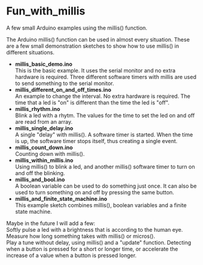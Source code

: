 # Fun_with_millis
A few small Arduino examples using the millis() function.

The Arduino millis() function can be used in almost every situation.
These are a few small demonstration sketches to show how to use millis() in different situations.


 - **millis_basic_demo.ino**  
   This is the basic example. It uses the serial monitor and no extra hardware is required.
   Three different software timers with millis are used to send something to the serial monitor.
 - **millis_different_on_and_off_times.ino**  
   An example to change the interval. No extra hardware is required. The time that a led
   is "on" is different than the time the led is "off".
 - **millis_rhythm.ino**  
   Blink a led with a rhytm. The values for the time to set the led on and off
   are read from an array.
 - **millis_single_delay.ino**  
   A single "delay" with millis(). A software timer is started. When the time is up, the
   software timer stops itself, thus creating a single event.
 - **millis_count_down.ino**  
   Counting down with millis().
 - **millis_within_millis.ino**  
   Using millis() to blink a led, and another millis() software timer to turn on and off 
   the blinking.
 - **millis_and_bool.ino**  
   A boolean variable can be used to do something just once. It can also be used
   to turn something on and off by pressing the same button.
 - **millis_and_finite_state_machine.ino**  
   This example sketch combines millis(), boolean variables and a finite state machine.

Maybe in the future I will add a few:  
Softly pulse a led with a brightness that is according to the human eye.  
Measure how long something takes with millis() or micros().  
Play a tune without delay, using millis() and a "update" function.
Detecting when a button is pressed for a short or longer time, or accelerate the increase of a value when a button is pressed longer.
